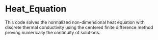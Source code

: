 # Heat_Equation
This code solves the normalized non-dimensional heat equation with discrete thermal conductivity using the centered finite difference method proving numerically
the continuity of solutions.
